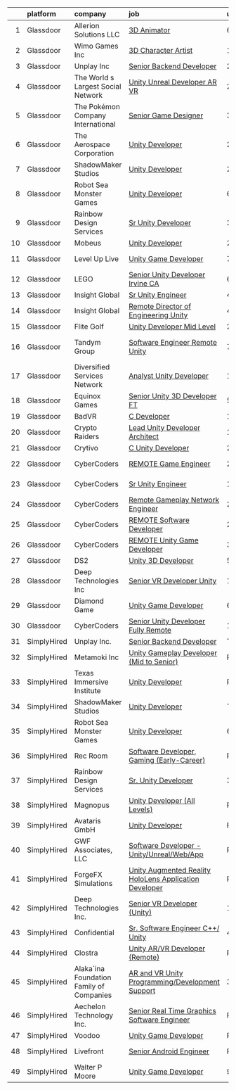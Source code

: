 

|    | platform    | company                                  | job                                                                                                                                                                                                                                                                                                                                                                                                                                                                                                                                                                                                                                                                                                                                                                                                                                                                                                                                                                                                                                                                                                                                                                                                                                                                                                                                                                                                              | update_time   | location            |
|---:|:------------|:-----------------------------------------|:-----------------------------------------------------------------------------------------------------------------------------------------------------------------------------------------------------------------------------------------------------------------------------------------------------------------------------------------------------------------------------------------------------------------------------------------------------------------------------------------------------------------------------------------------------------------------------------------------------------------------------------------------------------------------------------------------------------------------------------------------------------------------------------------------------------------------------------------------------------------------------------------------------------------------------------------------------------------------------------------------------------------------------------------------------------------------------------------------------------------------------------------------------------------------------------------------------------------------------------------------------------------------------------------------------------------------------------------------------------------------------------------------------------------|:--------------|:--------------------|
|  1 | Glassdoor   | Allerion Solutions LLC                   | [3D Animator](https://www.glassdoor.com/partner/jobListing.htm?pos=126&ao=1136043&s=58&guid=000001821538cf6da0b2e5c60463685e&src=GD_JOB_AD&t=SR&vt=w&ea=1&cs=1_6cb2b2fd&cb=1658213421357&jobListingId=1008001263673&jrtk=3-0-1g8ajhjtqkltj801-1g8ajhjuaghpq800-ed59265719d84302-)                                                                                                                                                                                                                                                                                                                                                                                                                                                                                                                                                                                                                                                                                                                                                                                                                                                                                                                                                                                                                                                                                                                                | 6d            | Remote              |
|  2 | Glassdoor   | Wimo Games  Inc                          | [3D Character Artist](https://www.glassdoor.com/partner/jobListing.htm?pos=124&ao=1136043&s=58&guid=000001821538cf6da0b2e5c60463685e&src=GD_JOB_AD&t=SR&vt=w&ea=1&cs=1_84530937&cb=1658213421357&jobListingId=1007987887510&jrtk=3-0-1g8ajhjtqkltj801-1g8ajhjuaghpq800-76100df68ae25227-)                                                                                                                                                                                                                                                                                                                                                                                                                                                                                                                                                                                                                                                                                                                                                                                                                                                                                                                                                                                                                                                                                                                        | 12d           | Austin, TX          |
|  3 | Glassdoor   | Unplay Inc                               | [Senior Backend Developer](https://www.glassdoor.com/partner/jobListing.htm?pos=102&ao=1110586&s=58&guid=000001821538cf6da0b2e5c60463685e&src=GD_JOB_AD&t=SR&vt=w&ea=1&cs=1_0d14fc38&cb=1658213421354&jobListingId=1008013418479&cpc=F929909D2225707A&jrtk=3-0-1g8ajhjtqkltj801-1g8ajhjuaghpq800-a6973abdc6c3c041--6NYlbfkN0DxJdYq7ifz-b2FNu9vi9s9oPlv_qBHOFYzKl8PwcwXZudeFQaxrpDACIp5mTd6hAzTkX3gk_RDTfd1LvE4TyL3kEN8dLUMQy-dX2Abfx1vM7mVWhai3GF3vIq7GQcdWb6ivjiJsOsx8-G5v4taBOpO4TfAqdn5FwTL_c2EwJ2rkaP9p3BqiWwo2YmS18vV2LDZ_XXKfpOXLfeSyPq9z3fY5hIq-q076AVRhpWqIgQPbuoo28qvZvyggReHPIgsXXzcjo_uPG_TFXXMM7vBTasKpqyK8qQ6N_grLuTX2m22ym-nZGz1PXbjkwmJ7FmhO4OUEsv4dcvOLMXWmwPMc-2ZHDw7pzDgrKEOzouehbLj-kaJafnY2d8oZsjxc7vNp40ay9RJNihurgqZZKhkqbmrGurTjqCq62Jlw5KjHYYEPMeLObvk3_jisBf5nnV1mH4gSZ_5ejWzd9RWiv_v0cEIUbuHZdpfqtycQnesyPSxja17Af8DM2xnwyIbWYeSelgXPDXk808tvQ%3D%3D)                                                                                                                                                                                                                                                                                                                                                                                                                                                                                                                                  | 24h           | Remote              |
|  4 | Glassdoor   | The World s Largest Social Network       | [Unity Unreal Developer  AR VR ](https://www.glassdoor.com/partner/jobListing.htm?pos=107&ao=1110586&s=58&guid=000001821538cf6da0b2e5c60463685e&src=GD_JOB_AD&t=SR&vt=w&ea=1&cs=1_d1ca19a2&cb=1658213421355&jobListingId=1008012651983&cpc=1D891ED3EFC3904E&jrtk=3-0-1g8ajhjtqkltj801-1g8ajhjuaghpq800-6a9687f16436b173--6NYlbfkN0DSgjPPcnEdvoK3uuxfISLALE6pB1FR7YSHOr_tSg5_QGIhoz_2VqUepdcKLBLI_zRvkDZhvtF_k8miCmwKmbQ_d86ghCkWK5Iyn9zY4XJYRa_cJlbg1rLK4zZUQXMOjDscXw6-RhjxJQyns7_2qNLXsUWksOCT123nD7wpF_Hivl8vz11EM2MFHD-zrPuqA8Dtscy-3T5-7l7bRjv87lW4QXRXgvQYYYL94kAonDGpbTAb_U8vRCZQpl0DOM5ICMQnNVc3hcNqqcbRKAQrv8APpsoM8HyeGTU7_wR9CKKNHKEbseh-ajTgoHytN11cenE5IVM6pFT5Ude51yZqaGX4LFRIRVDuj-cCOz2MMUHm1mcJ8xuuxr0DDTdbWdF4keT1pJ09TCtLROk5w00Otu1_MkPBsa1cuVrJP2B2I2T0nOGnvZuJlvCqpQnamFMofJRRUzNRYhqZ65ocqPCv68XHjFDF5fDRMt2dVpdCDb2MDXsS5FYM1NI8hfb4wGy2eguxLfxPo1neITJM5t5JeVn3uwMft6lYW4tNxohhuvMJtziuwmLYBi5jWPzkzdyh-MD-HVW_cbHuysWTc9aD7Oei)                                                                                                                                                                                                                                                                                                                                                                                                                                                        | 24h           | Sausalito, CA       |
|  5 | Glassdoor   | The Pokémon Company International        | [Senior Game Designer](https://www.glassdoor.com/partner/jobListing.htm?pos=110&ao=1110586&s=58&guid=000001821538cf6da0b2e5c60463685e&src=GD_JOB_AD&t=SR&vt=w&cs=1_636b97d7&cb=1658213421355&jobListingId=1008007703437&cpc=9C2286EA3771AAF6&jrtk=3-0-1g8ajhjtqkltj801-1g8ajhjuaghpq800-950a0f354431b699--6NYlbfkN0CsgUO0V2fSZxJANSxJiftVXeq1wpG4BxYFHzXoW0hPJoGCSwY55pO8f2Q6LE6ghw91nyBquBERBnb6rHfSAy4f7GJ39hgUP_vwdulFx3yR8g7GjHFMYgd_xwjU4cD0erDzZBBiPb999DsXEZ9Yo16YXFuYwzEogDvNY-zNrw5iWqQXli77XDC009WD0dffpVVa2bm_xmFUIjd196rXXNJoaG2m4hqIgf_KdWi5dnzKC64s8h0S53vcfs5_WUosjNahwUhRfkr7LquiyJKK8nr6RA1ythriOaHpYB5bS_ncWexj5STS66O1ScHBsJGixIBl8epJz5Fml1RIJKp8Bt2EqyO17nSTSJ2u7iG4RS7T9ayTMVReeKFZnbGtuPyCr17yR4nv82GlMhnDCD5pVbz5Z8YMj1PURxnY3dYnZ2vjbcqrQV4uYMbafm-VQDFsC4O7rvc2u7nLHP0D71J3DBgH9OyXjCDrV5AFtFkB1IWDZsjs4XNb4aS9810zL4bu0H2Zq9RVGTQxNHUN2JtF78MlBybKVXTrRZIBj75dCApJKc9ihoVTJvcyNoI3VmSXw1wlWVL7B9ENstXXZU9B1GvJoSMNFg9ZKHUYFTGiRCpY1rdFReWtPJHK9ePP6ok_B0LLs_0XRdOIAHT9dYPK5u1aKJe0AvxinAmCi3rs-jU8xsel0IyMZBIcnnMHimrV_owukKxhEZmyP3On6kXnXEDxaca3fr4P2Px8J3F0IS_QdwbgVGx4KgDKdOyLXGJihGRy6IP6HrGpSuXdwqKTf4jAtNZW22CY0rl0fl4ca9HvIPtNs5UcYPrxEayVK146uO4l2_FQnC5hE1iyEK_RZQirt4M6lMYCgyQ94HeMYghhD3sFNLzUUdHjcffBef-qgWN7_Dvy06MP1G8TGvwsUca_)                                                                                                                                       | 3d            | Bellevue, WA        |
|  6 | Glassdoor   | The Aerospace Corporation                | [Unity Developer](https://www.glassdoor.com/partner/jobListing.htm?pos=121&ao=1136043&s=58&guid=000001821538cf6da0b2e5c60463685e&src=GD_JOB_AD&t=SR&vt=w&cs=1_bc40f866&cb=1658213421357&jobListingId=1008012132764&jrtk=3-0-1g8ajhjtqkltj801-1g8ajhjuaghpq800-fef2804917813571-)                                                                                                                                                                                                                                                                                                                                                                                                                                                                                                                                                                                                                                                                                                                                                                                                                                                                                                                                                                                                                                                                                                                                 | 24h           | El Segundo, CA      |
|  7 | Glassdoor   | ShadowMaker Studios                      | [Unity Developer](https://www.glassdoor.com/partner/jobListing.htm?pos=118&ao=1136043&s=58&guid=000001821538cf6da0b2e5c60463685e&src=GD_JOB_AD&t=SR&vt=w&ea=1&cs=1_aaf07352&cb=1658213421356&jobListingId=1008012133994&jrtk=3-0-1g8ajhjtqkltj801-1g8ajhjuaghpq800-47599d259b71b965-)                                                                                                                                                                                                                                                                                                                                                                                                                                                                                                                                                                                                                                                                                                                                                                                                                                                                                                                                                                                                                                                                                                                            | 24h           | Remote              |
|  8 | Glassdoor   | Robot Sea Monster Games                  | [Unity Developer](https://www.glassdoor.com/partner/jobListing.htm?pos=119&ao=1136043&s=58&guid=000001821538cf6da0b2e5c60463685e&src=GD_JOB_AD&t=SR&vt=w&ea=1&cs=1_dac99eef&cb=1658213421356&jobListingId=1008001069165&jrtk=3-0-1g8ajhjtqkltj801-1g8ajhjuaghpq800-bda0a343296c4b50-)                                                                                                                                                                                                                                                                                                                                                                                                                                                                                                                                                                                                                                                                                                                                                                                                                                                                                                                                                                                                                                                                                                                            | 6d            | Remote              |
|  9 | Glassdoor   | Rainbow Design Services                  | [Sr  Unity Developer](https://www.glassdoor.com/partner/jobListing.htm?pos=122&ao=1136043&s=58&guid=000001821538cf6da0b2e5c60463685e&src=GD_JOB_AD&t=SR&vt=w&ea=1&cs=1_fc102d8c&cb=1658213421357&jobListingId=1008007915028&jrtk=3-0-1g8ajhjtqkltj801-1g8ajhjuaghpq800-bd6aaf863d3efcb2-)                                                                                                                                                                                                                                                                                                                                                                                                                                                                                                                                                                                                                                                                                                                                                                                                                                                                                                                                                                                                                                                                                                                        | 3d            | Remote              |
| 10 | Glassdoor   | Mobeus                                   | [Unity Developer](https://www.glassdoor.com/partner/jobListing.htm?pos=120&ao=1136043&s=58&guid=000001821538cf6da0b2e5c60463685e&src=GD_JOB_AD&t=SR&vt=w&ea=1&cs=1_62aef3c3&cb=1658213421356&jobListingId=1008012455848&jrtk=3-0-1g8ajhjtqkltj801-1g8ajhjuaghpq800-8725804754ef9c43-)                                                                                                                                                                                                                                                                                                                                                                                                                                                                                                                                                                                                                                                                                                                                                                                                                                                                                                                                                                                                                                                                                                                            | 24h           | United, WV          |
| 11 | Glassdoor   | Level Up Live                            | [Unity Game Developer](https://www.glassdoor.com/partner/jobListing.htm?pos=104&ao=1110586&s=58&guid=000001821538cf6da0b2e5c60463685e&src=GD_JOB_AD&t=SR&vt=w&ea=1&cs=1_785366ee&cb=1658213421355&jobListingId=1007998297243&cpc=65CC663E25211861&jrtk=3-0-1g8ajhjtqkltj801-1g8ajhjuaghpq800-25709eaea19f08b4--6NYlbfkN0CvahHJL5dpwIe5nlYo2UZJB8CTXAEl9vJAxrd3EfdRQTsMSQezOrtTMBqU6ULetrn0kWKrj3WMZ_Zw7M8i1tIU5GOLAEookl2DAeI1XSX4CuoccEQp393OXUCbGbTct8FADhPwjvcMG2ENXgxGXjYu53qekhMum-_e2gNGa1zEKheMz6EIdBpvkc-RQwDEgUTrHmKHa2oAMhik9E7HU2cgkn1MzYFxcpcnqq2aTjhoywk8vhu1BrMJmK8FBdnAi1Q4Gsbn2l-9Lp5nEc3nPCxlkHuBHscnUnnRdKGFnwG8pBLAW9Gmzq1TKatZTMtBwkhNm2GEUEkiv_WYX6rOeeMZhH2B2vNzXzH5fsLFzbww3VeFRhTSi5hj7QmQy4zmR7qq4SVmG_JZxr00vPYABttSO9lGNK8_eaczb39itWp_5AHR5aSvRzWtQVNVS9-GKl2jw_8Fme6GIoR2hV40HPX0yktHTORBOptNnNJrdh9OgNrgPBQmUNZfsjCCKqIGIfg%3D)                                                                                                                                                                                                                                                                                                                                                                                                                                                                                                                                                    | 7d            | Issaquah, WA        |
| 12 | Glassdoor   | LEGO                                     | [Senior Unity Developer  Irvine  CA ](https://www.glassdoor.com/partner/jobListing.htm?pos=129&ao=1136043&s=58&guid=000001821538cf6da0b2e5c60463685e&src=GD_JOB_AD&t=SR&vt=w&cs=1_620eb8ac&cb=1658213421357&jobListingId=1007999225634&jrtk=3-0-1g8ajhjtqkltj801-1g8ajhjuaghpq800-c00448744aef7b79-)                                                                                                                                                                                                                                                                                                                                                                                                                                                                                                                                                                                                                                                                                                                                                                                                                                                                                                                                                                                                                                                                                                             | 6d            | Irvine, CA          |
| 13 | Glassdoor   | Insight Global                           | [Sr  Unity Engineer](https://www.glassdoor.com/partner/jobListing.htm?pos=106&ao=1110586&s=58&guid=000001821538cf6da0b2e5c60463685e&src=GD_JOB_AD&t=SR&vt=w&ea=1&cs=1_ee67fcf4&cb=1658213421355&jobListingId=1008006008863&cpc=61E17551093C17CB&jrtk=3-0-1g8ajhjtqkltj801-1g8ajhjuaghpq800-90496938cd1a08c9--6NYlbfkN0BKkHZu3wF05EeDimN_p6sYpKCMArvwa95YdH7UpkaBCgHzxp9Is74qxSOFHe9rjiESEHFG7uHJFBRdHn15XhRg5kVF65MFIbQYQDIM__9-kIGC204QAPDKP7mfL4-pO1NFvpQgZa0IN1pmRfUl2Hg41IEJeJASAqpgnyak1_oHxTgcsSFmlXkO0a-hW9AMRey1_dtOxqJmagNhdIw8qhF7o30-27M8YUNTUcRClw4T1_ZbA3IvU3gCJdsalKkpwkdSPf45QJ1RMk9ZpkWIzRBjXj1_bXCLDyy6z3VfiL__RLR5o88_eU0z-hLwNN1zBw9_jUE820itvlTwB98Qf4K_CCUzeZcyKTjHaKEHtPN4pkK7NAHgkT5wiyNbgsbqB2fpjYS69WfnevLJ1CBRJqtzxMEh3DC3bavIetre_2fRx1-ujH6O5wIPuVaeAOfYdyTFxfT-ikR2IJ7cxUrCjBm2zoygwMKThSKTRnJR0eUNWkGShSEu8Yl2_DPDHrihqOzZy9NNd6rSskAtvp4f4NJx)                                                                                                                                                                                                                                                                                                                                                                                                                                                                                                                                    | 4d            | Remote              |
| 14 | Glassdoor   | Insight Global                           | [Remote Director of Engineering  Unity ](https://www.glassdoor.com/partner/jobListing.htm?pos=112&ao=1110586&s=58&guid=000001821538cf6da0b2e5c60463685e&src=GD_JOB_AD&t=SR&vt=w&cs=1_e5a7cb2e&cb=1658213421356&jobListingId=1008005763098&cpc=654405A9B1E0A9F5&jrtk=3-0-1g8ajhjtqkltj801-1g8ajhjuaghpq800-a4532da0d4f64da6--6NYlbfkN0BKkHZu3wF05EeDimN_p6sYpKCMArvwa95YdH7UpkaBCqc7l59Erwqcl6jKZ7tqOryX-JP2TgSKNiNDyGFl1wEoOFj1GEPLc3pbttkrTy9NNy2_4sGK_zQoSaA4wBw-7ZLrSldBUJxd0hT1aq812k5cA026H-45AxJa1hY-Qx7iOolbdQC2P4EQEwdvL6WlKYVnVpAiXHMOIqZ0n2ejjhogUxsbnTBZUnShz4wDrsJR2Wvqtfy4XWegcPbuJGDGA35mKCrH3nSrsYH6F6SJwZzTbOUhiD9DcILZ31rFG5Pe9BAPcPbmOwmb5wzjLUDpaUADrTu1n8p_FQBq8I4A3HghEE3kZ2JOmQ1lgMqIIfVzPj2LxjD3AadPswQ0Crp7ilpMHAOied_iCA-tvCiFRoRhpGgP2ehvdCaW-sAuEVqsKxUuAsTF-lMhpHdWaWCCqE-FLgZmhJVOUI7slQJG6vHumPH1d4jWPxGqBSr4I8GzKw%3D%3D)                                                                                                                                                                                                                                                                                                                                                                                                                                                                                                                                                         | 4d            | Las Vegas, NV       |
| 15 | Glassdoor   | Flite Golf                               | [Unity Developer   Mid Level](https://www.glassdoor.com/partner/jobListing.htm?pos=103&ao=1110586&s=58&guid=000001821538cf6da0b2e5c60463685e&src=GD_JOB_AD&t=SR&vt=w&ea=1&cs=1_f3c39db7&cb=1658213421354&jobListingId=1008012200941&cpc=2187E14FC6F1B769&jrtk=3-0-1g8ajhjtqkltj801-1g8ajhjuaghpq800-2ed91eb2bff1af8a--6NYlbfkN0D_KRozbKJx95I3LRYgbj09bqBDFeyQG4s8tCOB31p2DFF3XWjUbq1KyFIz2p5qTCcJE-tfDGeItgF3YqsHxqmWmv_fe83BmlIU0WgDu5uJxBbYiuDddGZhBDpUzgYV_vmtzXvB08EMIDWI2OXG29cWyCnCkApuGpnUrcgpkVhp-EePomp4q814zikpbXCgdd3ighERwDQb5lG9BLZNXfNudZcefe60H7raLGwhRqAk0MqXbEKv6PvUNRXcRs8d0PWIFdRE3yDM3SJme-CUd9X5W2P79WgcPDLRA-y2kMq-eQorQC1DHQSAXD9rEay4gSvTDJiFlSc4uvJBAxsuen-nU22NetiDKZujwVao-QerX5Fs7S2JJYXctyfbPsrqmqkybwivSiDN8RfHGItFNf9QT1KlHAgro-HRCLd3EP4bY-oC-ymH-jUh4SoCcxmhm-C3kVKmj24ae32_ssRQyT1V4lAoD3mR2CFeTmeTbrIzHvS09u2fpnZWnSf5wN0eujqLKpXSqMYmJA%3D%3D)                                                                                                                                                                                                                                                                                                                                                                                                                                                                                                                               | 24h           | Dallas, TX          |
| 16 | Glassdoor   | Tandym Group                             | [Software Engineer  Remote    Unity](https://www.glassdoor.com/partner/jobListing.htm?pos=116&ao=1110586&s=58&guid=000001821538cf6da0b2e5c60463685e&src=GD_JOB_AD&t=SR&vt=w&cs=1_256e85f3&cb=1658213421356&jobListingId=1007998519856&cpc=FB7E4A1762AE5BEC&jrtk=3-0-1g8ajhjtqkltj801-1g8ajhjuaghpq800-45394c83b7722355--6NYlbfkN0B-PqtJkJBxcFK4No1YgA2WlSENonneqf7HjiGu_Q0_hA_d_ikP49o-WjSbTqgOUaoTKduyFUShV3-_HQwchM1EEY8QllZFZFuXaHabx2upgZi7WFKwBGLvC9BAZPuY-AJd1pFn_N5cw2qFL1ysRP6hOC7X8vUb8aPJ_1msVF-B2iTjgWZNTx3Z33M89FYRHuN1bhjgQCQ0a4bhivNgKHLOgMkoCPShSpvS8Aiu04g1dV3AS5zkJRJBSuij7dQHGZRMpL7qJIn22GZAD0W3NTQuftaoWpRGD_X14dCKx-Z2Dw4E5Arrm2OFz-DWAmLU0oInZS69J22-51EshEE2umGtaE94et_S4FEIipf_O-0XHNOduKL7ZV5BZdaNEmy5Zx_KLc85BGtzmgFgINII0L4nNVKRkSGNT1ReJjLtyhGKT-uPDRoPX3u1WUF6a-T9Niaw_KfxdyuODT2usn191lNDEZsMSRKTwInxgb1LzvJL0A%3D%3D)                                                                                                                                                                                                                                                                                                                                                                                                                                                                                                                                                             | 7d            | West Hollywood, CA  |
| 17 | Glassdoor   | Diversified Services Network             | [Analyst Unity Developer](https://www.glassdoor.com/partner/jobListing.htm?pos=123&ao=1136043&s=58&guid=000001821538cf6da0b2e5c60463685e&src=GD_JOB_AD&t=SR&vt=w&ea=1&cs=1_d5c595ce&cb=1658213421357&jobListingId=1007990213546&jrtk=3-0-1g8ajhjtqkltj801-1g8ajhjuaghpq800-e47af8b5650f7c77-)                                                                                                                                                                                                                                                                                                                                                                                                                                                                                                                                                                                                                                                                                                                                                                                                                                                                                                                                                                                                                                                                                                                    | 11d           | Remote              |
| 18 | Glassdoor   | Equinox Games                            | [Senior Unity 3D Developer  FT ](https://www.glassdoor.com/partner/jobListing.htm?pos=127&ao=1136043&s=58&guid=000001821538cf6da0b2e5c60463685e&src=GD_JOB_AD&t=SR&vt=w&ea=1&cs=1_8700aee5&cb=1658213421357&jobListingId=1008003082129&jrtk=3-0-1g8ajhjtqkltj801-1g8ajhjuaghpq800-998934cf1a1a27dd-)                                                                                                                                                                                                                                                                                                                                                                                                                                                                                                                                                                                                                                                                                                                                                                                                                                                                                                                                                                                                                                                                                                             | 5d            | Remote              |
| 19 | Glassdoor   | BadVR                                    | [C  Developer](https://www.glassdoor.com/partner/jobListing.htm?pos=125&ao=1136043&s=58&guid=000001821538cf6da0b2e5c60463685e&src=GD_JOB_AD&t=SR&vt=w&ea=1&cs=1_350fc11e&cb=1658213421357&jobListingId=1007993870109&jrtk=3-0-1g8ajhjtqkltj801-1g8ajhjuaghpq800-32f6b856d5d3b74e-)                                                                                                                                                                                                                                                                                                                                                                                                                                                                                                                                                                                                                                                                                                                                                                                                                                                                                                                                                                                                                                                                                                                               | 10d           | Remote              |
| 20 | Glassdoor   | Crypto Raiders                           | [Lead Unity Developer Architect](https://www.glassdoor.com/partner/jobListing.htm?pos=101&ao=1110586&s=58&guid=000001821538cf6da0b2e5c60463685e&src=GD_JOB_AD&t=SR&vt=w&ea=1&cs=1_71890ee1&cb=1658213421354&jobListingId=1007993173964&cpc=5F655C736EBE388B&jrtk=3-0-1g8ajhjtqkltj801-1g8ajhjuaghpq800-52e55413f560bb2e--6NYlbfkN0BBGG9LMNqL16EzDx9S3nKk4b6IwprgSJginr0DZD_oWwIUlrrUOnxWJL8OBr8HYrsBBOsOpSZ9IFeqGV_R7m9uODMUxBbvUYnJRkzdH2yKblnp7tH1hn5kvBUJJbSc22nXvS8yGU3gtYFmDeNPNh1WdFyA4EcVE1CNFZGjVD_SHpUXZqbZZVQd-WCyaSCUsAccqLJpOXlabGAAk4AXX8abWgaQpDBMVxdFaYOzI8jJ5pvcrXo_wHaqVoTE3ai8jUo27T7wmy5fjqGXcfz6D0HSot3ZM6XUMtOs88M1LcowFBY2mitZ9tjzG8Us8FcmTCgIUdB2UIoAOkO-9w6znEDNG3LzhrPMInF5U-iYq43AkhpQ34OlqvK24-oEhI761l9xEbqv7bomHbfpMXTKBQxjL6ZxaViiwmGJKPPdCR4-tvZiVoRek_kXtmdzO8gVnKyzaKca2SR9vHN5LUPSq0pkJiREZHymytb3cFVtaXBgk8h6kP0JV95Q4maM-etZ897fhAjlnOLZcA%3D%3D)                                                                                                                                                                                                                                                                                                                                                                                                                                                                                                                            | 10d           | Remote              |
| 21 | Glassdoor   | Crytivo                                  | [C  Unity Developer](https://www.glassdoor.com/partner/jobListing.htm?pos=130&ao=1136043&s=58&guid=000001821538cf6da0b2e5c60463685e&src=GD_JOB_AD&t=SR&vt=w&ea=1&cs=1_0f08b9a5&cb=1658213421357&jobListingId=1008012537164&jrtk=3-0-1g8ajhjtqkltj801-1g8ajhjuaghpq800-65537319ab90b10e-)                                                                                                                                                                                                                                                                                                                                                                                                                                                                                                                                                                                                                                                                                                                                                                                                                                                                                                                                                                                                                                                                                                                         | 24h           | Dallas, TX          |
| 22 | Glassdoor   | CyberCoders                              | [REMOTE Game Engineer](https://www.glassdoor.com/partner/jobListing.htm?pos=114&ao=1110586&s=58&guid=000001821538cf6da0b2e5c60463685e&src=GD_JOB_AD&t=SR&vt=w&ea=1&cs=1_1e71ebf6&cb=1658213421356&jobListingId=1008012922095&cpc=6FC5BA77C9A4CD78&jrtk=3-0-1g8ajhjtqkltj801-1g8ajhjuaghpq800-4c977c0e2158d7eb--6NYlbfkN0CpFJQzrgRR8WqXWK1qKKEqALWJw739KlKqr2H-MSI4eoBlI4EFrmor2FYZMP3muM0VPgwL63opASErdyVLmT2PHugsvU26o26efu-4tLa-d-C31TKeRmvUFHzTfgxmYY_88f6b2tpIPYRcxA8ccc2Yg_Sfs7rE6NwCD5a3rauDBHBbT73mmk8vnj3LGIs9R7QjHj87pAVwgrt5cO9LB_y1LL_-VR23I2Swaq-XV9Tvv2LP0Jh3i8p7nBcJDZbNiEmksgyrDQIB0VRYLCFjHJ4qgBiGtm9-0MK4DelmwnIRtkhJq6pxs-NYJb0Cmtb_e0Nrct3mt4Pd20QFf4Xs7tKdbc3hc_nHtyAUyZEm3VTPZy1d9mAeXtkYV5fhhjhFKvsohiqPCWG5Fqy4IZzpxF7kRUMuc1oe724ptu0lrHgSHWoHJgGryMGQ5RM9z82R4eGOkhwHDAr9t9bd16DK3ddrnmlyYtvnFkTSG0eAeGMKcih_O9AKH2aA4jirhuYwIqglI1kCUygnJDGdRDj70To5Ax-rLqGu8EYCtC8uZbmk57hCqFoIjX2G_OyefYUFsFc0KpTkzlVYt15rycPqrBMQ1i9ZoF5RRq4HvX4wXjqUJr9SIeY9Zri6dB-1k4Sevx3UWUh05D05PP4nNpEuTriUF9CZhGUvsRsIYL-9PHrknBwFNZxumuxCIo2V0dgEHd-vOcS9sIAi4WAwSIMTQfZRt6sp6ZzCwCFeYDY6g92gT4HHo5lncOD_dQ6b5HBSIK9DKFyRal5mF6j7m536OB3j54ZmQvoVNktjdvMQY9IEkA4jsC029VGX43HHlCCYaSkamyhog06aamDqLdDYHGVHLhkBErE4jzmfz4JIKfha8fWyuqOT_stO2Xn5YCth4h-lwo7f28MvTus0aSbv18m71llXj27jPQbJiEBSkSq8MOPdlUcJFwqX--Nmc5cjqTuBFUuxt4b3OU5AEqrzTEEf2P8vX4BKvv79QRBubniH5w%3D%3D)                                      | 24h           | San Mateo, CA       |
| 23 | Glassdoor   | CyberCoders                              | [Sr  Unity Engineer](https://www.glassdoor.com/partner/jobListing.htm?pos=113&ao=1110586&s=58&guid=000001821538cf6da0b2e5c60463685e&src=GD_JOB_AD&t=SR&vt=w&ea=1&cs=1_61f81513&cb=1658213421356&jobListingId=1008010210920&cpc=6FC5BA77C9A4CD78&jrtk=3-0-1g8ajhjtqkltj801-1g8ajhjuaghpq800-47bc44cd4a1bee70--6NYlbfkN0CpFJQzrgRR8WqXWK1qKKEqALWJw739KlKqr2H-MSI4eoBlI4EFrmor2FYZMP3muM0MAK12PrKEhaOArQDTAYLEFt5QGXmRBbzCCJ8NqlgQjFy9r33iW1G6Tx1MPQyzA_QUBfS75sl9aUqERwr2BOzZu0BrMVSBamIbp6_qzqYPHcD1NOAI-zmRNM5vu1enkTwr-LNcDgI3bp_Fd1Mw-55gRmZDp5dLmd4f-1pBcfanZ7n4Kt0w3pT1C7bJZPg1keBSZNoeEabdCbH-0bLIPO6cnjkS2iAMbV6NSZScJmv25STSp_eoQUXcB71JpP7CDkbK8Q6C-VupFTCzR2GVjdyii91Dcec5qhNXO-OPCC02ilq9Yn2Pim95z8w3rNzMkelKIgX2oH9UDrbo1Zos8saBSasPdJotBxA3FO40xq0RkMejzdM6KiMR_MCJLZtI1RFowBfiuTOjYv3l5vbrPWMVf72wULaTxGheylMwPQh-EohVS2PoszW8ortSVk71rGwydB2ZGfMS5RbNmhVE22PCrBDn47saKIHFjkpLr1N4UiZ9vrRXA9XwYQ5_uyDk_ONDrsQ7P7zOEXO0WODCyZep_CkV0_5JxXfLeQ314G43k3eSLu1jA7tnlxpnPJ6ikKQlDIvxV79-bfcfwQSpMVkFZBuQA29p79rIXApMEh7EC7TGPuHsl9j8YdB2k_D-lTElYfdFT07PCfeJ7jQKvBPh_QBAGDYAz39Al_raxbEEapmWrLTtjr3wd1Jm5QSPdRzxoShZZUnAcS6I2w3VZaUSrFXs1YTFhEcyPhfP79d_dBV1EoBlrCfGxKkNIw6i_ILWxwpw0njqgWbyaqACq2_nrEghEWtolTLmh_ZYSMcODX-MZO_oOKZKC129gXZHei4hbY8XIhURjJNmV2trouVApFn0dd7m7QnxZJhdIZLgh4gHtkxNv2ZPhJP9dzffnPofDp9RyZeNEV_v12CfU2XUJLaF4cti2cY%3D)                                                      | 1d            | Los Angeles, CA     |
| 24 | Glassdoor   | CyberCoders                              | [Remote Gameplay Network Engineer](https://www.glassdoor.com/partner/jobListing.htm?pos=117&ao=1110586&s=58&guid=000001821538cf6da0b2e5c60463685e&src=GD_JOB_AD&t=SR&vt=w&ea=1&cs=1_98cb45d6&cb=1658213421357&jobListingId=1008012922923&cpc=334ABAF5D42DC775&jrtk=3-0-1g8ajhjtqkltj801-1g8ajhjuaghpq800-aeb9a01408914549--6NYlbfkN0CpFJQzrgRR8WqXWK1qKKEqALWJw739KlKqr2H-MSI4eoBlI4EFrmor2FYZMP3muM0VPgwL63opAT2vAzzptPx0HbnQyCk91mnTSwqTvAG7sk0B-A7vaVhxxBGWJROCCCV7IhQ3tW1ArFTJpK73Th5Rxu3MDb6qUueuuuHLm53yAylTgqS91PgEMcrzbD8NiGJR4bJPJvGrPz92YNNPPJZo-9HAn_6uwQxVBnLcnm5wKLt0-8oqaH9q0yu6yGT_panpKuNgllATxjSsyefyDqvfbxqTtwuoJRV8ZYyiCkGZejgThVhae8sdq-PIELCf7ALyEwEJD3YnKgi0YaUdLkfH4oFJOe_pbpy3E4aeJUr4U7uodVHjURABeQzrTMAQ524Nn-oQJSSQdFw3XQWRoSg2lXEUuGXExXQMDi6y0SlWCwRQZMECLKp3pJMwPGwxASz4WhW6vJWasvUeUNboZtdz4kIi1PS0jtD5u_LH0W-q0EPmf_1jnEVHvR2iI2oQpeGvLwnvax2tRfzFDCQ36gaRQeojTgAl8M8VXDkpVU6EkNHfq9K8-aDuwEV2ewSSmxcASmaxEuEJNC46YxRaer9k-GQCd6kn4MW5oIg4CI_Int-VJ1KmMJWP4BQ6LQ0kOD2mDfxnVHepmANpphXByGx2ej0dwBML-jIj7JUnA4o6bdGIDCiKVFI_yt5_swDEdkBz9KFLu2dODdRxCzzSSyvlMfALMCuyo_0FE5gUO-T2yDucSluNZf_PDtn6g0gQkm_9JVspZYJJRK0b4RXbGlYKhKSF6leV9uxMkDgIOalXpIQ2O80xhbtIUI3CUVXXt7LDW8S9WnVJT6zPORem_Qiar6YXI0Y5n11FkGQHSJ_hLpmjF2RUkrbAUrnAUia6W-zbP6ma0H44Q0mIvsks5XIfPXV8koETChowuOuQeEL233jacWfc824opOUdyv37pIUgWHY7yiLDWQEPVSf9iPuedxWNSvB7659AwzL1dPzkl1GdKsjkOrw7)                      | 24h           | Los Angeles, CA     |
| 25 | Glassdoor   | CyberCoders                              | [REMOTE Software Developer](https://www.glassdoor.com/partner/jobListing.htm?pos=115&ao=1110586&s=58&guid=000001821538cf6da0b2e5c60463685e&src=GD_JOB_AD&t=SR&vt=w&ea=1&cs=1_cad8dec6&cb=1658213421356&jobListingId=1008012922697&cpc=FB7E4A1762AE5BEC&jrtk=3-0-1g8ajhjtqkltj801-1g8ajhjuaghpq800-ca5f85c3811eae56--6NYlbfkN0CpFJQzrgRR8WqXWK1qKKEqALWJw739KlKqr2H-MSI4eoBlI4EFrmor2FYZMP3muM0VPgwL63opAbpuUJ_Sg08jANLbbdmWGdDB7HpA2RbnpdbO-_8iY54Zebh4A3906Nkbx72XPOuv-GLKiub4xEXz6MUhgPJjigk6dSpkjR-daqPRDb-P57-8YRnIxs85WLFKRLdlqT_UmANdFDG-Y3NTkUkmUvjiapXcqiAhINy57Vi6-vse6HCsPndyr70lGhxZMtKWPijLe_0iZrPv2m3sVwAu7qmLq6OpaMhZr3bfUnrNrNZOYOQFMhOT86yfnT33D5KMcfHLla_j4NyqmouBnJED2VRTIuCtVjqmv9giBKQv03C_Vtnq3nLf74qqZLHR-XdfCTNHRsvDBLtw7aVDU1n3aj8BUHmuOU49JDca29w1pcLEBj1J0GAbgK6UQZjQ2b5JWK3_VVRwM0SRKfne1hV6sgkbg-IPab96fNfHR-5i__hD0TWJMKJ7BEHJ2JuR7B57aejD9RC17bkhuCYjHgjSmq4J4liYGcuvbuVdjD8JWEbd4F3pp501HlsSbgSQrSKWRti4d828Yer_5I2_JGolHAhOVLD2HLicryQF79r6-j3RyZSD5gtAvZrh_XzzXMAjEzIjBWVKWcLN2gauidVH8zRSy2fV7VT03mRVC4HCfWGnyF4Sj-cxWgG34hGnTK_vZ1HhqRQRMO0Qgg5fInyj4FIDFroarTwM3JXGySarwLYvnCVrD3wnBZTaWCFmktRUPn3VvdETF2ak2clneTSlJdKikJkbytYhv3_uiI_vhmta2ig8lk-RxlNSLP2_OCKPEH21IYvxIStKdIIUVDaXQZbIW7OEMeOBSGJ9uy8sSwYXUkLwWk_aa5UFsCoV7uLyf-m7mCZ-aJiydW5I-jyQuBaUgqyGHm9Q7qSjFS-y6fDiB94BpHwJMBmJr7KpAxMZ3dJACP7TnY7qkzI3uvRfRXeKfLmiKpzWF1ROUNUIx_B7_MpoCAcbAO4edRT-hq6857jnow%3D%3D) | 24h           | Tampa, FL           |
| 26 | Glassdoor   | CyberCoders                              | [REMOTE Unity Game Developer](https://www.glassdoor.com/partner/jobListing.htm?pos=109&ao=1110586&s=58&guid=000001821538cf6da0b2e5c60463685e&src=GD_JOB_AD&t=SR&vt=w&ea=1&cs=1_234a91ed&cb=1658213421356&jobListingId=1008008701602&cpc=FB7E4A1762AE5BEC&jrtk=3-0-1g8ajhjtqkltj801-1g8ajhjuaghpq800-30a6593196c9564e--6NYlbfkN0CpFJQzrgRR8WqXWK1qKKEqALWJw739KlKqr2H-MSI4eoBlI4EFrmor2FYZMP3muM1oRu76nIrQEVPNbro6K567Gegj04H7ARvbtTljMFCC0efy2rK3h40EIEzMqKrsnFo90YUnhtQKjaWnESOonYMF9AmAT3yPdFAm7k4Njpv7XNpXchHvu2dQ5podIMjSGr2gPjbfyPhpbRlcz3Db5OH3V6WmOURvIQf0a3QnlK2YQzj124En3JxLDSGTnATGMn6y2Oz5r01S3GRqSzfHat6rM2r2GYSk4Yw2S5bHOrI12dgpfmAlc23oDyXTWgpPs_mkJ1uCnnUGuTFs24-KhPsGoxgqRO_JZg1CDyz7FgadCxy-JL6D-j5yVzgfZNAbQU7yc0sSQvJsmpr9HXW-_5DUjmbowZlu7EQAWirLNyIJ19zyb-J8STD1evoTETpY01mfqdDn8pTVJCRzWXVDFWp-mGEVk5wUJ4cbxK4xNkCA5beI3HYNsPjaq5TuUnlGPPbY9vKN17yl-hN2Kt28QLPTBDTrv2BKnLEoizZZOLTdm2IAF9weTyBIWhHk35RNXQbVLg474W8gDSVufUtgneilid1zhm5njsLG8QnSAW8pVTcdx5xMobgmbt-bmb7VrLfT0ih2bvb7PJZEhh4UK29gmchii8sv_L5YAqjp9qARsTaqfUs2R09iQjVyz3Rc1lVvo2nBcNulTh8RMPZeMj--NIVRyvurKLkoyRWGMLoK_dGglv9JXQzWY_sOdoU7zhOUO6bHfh0VcwxItj_ndekXn8rESzENCFHy-bBPV64kHlpIePtTo2omHVP-X52WiUd-3ZE8R4gIFmfkC630vp8ke7n62Kz1C26xnoIa885nd22ZoiRg2kiTGiPFSEMnfJbXSXHLY_Knxf-cZztIldy2Udy5HW6LEwj4hgkhZFDXTZhuKUm0xVKPg45YhvaIJrdD5Q4v3QVHLGfooX6potvPdo_yRnkqbrmvKs7J7OG95qCawLdfrKkdX3kPuKgvedQ%3D)             | 3d            | Los Angeles, CA     |
| 27 | Glassdoor   | DS2                                      | [Unity 3D Developer](https://www.glassdoor.com/partner/jobListing.htm?pos=105&ao=1110586&s=58&guid=000001821538cf6da0b2e5c60463685e&src=GD_JOB_AD&t=SR&vt=w&ea=1&cs=1_ad37191c&cb=1658213421355&jobListingId=1008003789277&cpc=F5E96E35A1725171&jrtk=3-0-1g8ajhjtqkltj801-1g8ajhjuaghpq800-3dc75a4ae4966aae--6NYlbfkN0BKZiTU3MWSf2834NP8-BeeJRmueELpPi8r1E1YtrvsfHIZFXDrlmQ558dKnDmfieoIbn97QAPoRW-TZ4mkqvqP2tqzRnsaUdrNmaIPkW_IKr_b80_HPUsdUYmP5ZWsVs3gTiWr6j4NWSiCx2g7a77tRh7VYoXUMP1SO6_vUSlwwpxN9kSPQ8zkOUvjLEvmMQ95jzGtyk9vHSW6Ei8Qzd3Dmk9Cqf3ATpMey4l_Wg3OunSLPG7HlZ_6d4inVtZOLjjW0Ye-VYa9KI8U_prnq10uL0gNUtRD3xGQCgN-ke4MXqEwZ4IAb4J8gajAtZrdUYZOw892v6Gih7G3I8qCpysuhJxLuyFHqk_UZR5soo3_kbpqVweoC2S5Y3tssz_Q_A2JefuEEOVnRIz8ipmVJ76VMH5VZvpfJNuofW8K4-XGwJPerHg4UZxGX86H_CfM7vOMAAK3f65MCoUpItYzFaAwdgdwqul06fPIN-5k7paTgCL5p4PzjqmJs_wCCnWUxl0KvrQQQrmQ8A%3D%3D)                                                                                                                                                                                                                                                                                                                                                                                                                                                                                                                                        | 5d            | Niceville, FL       |
| 28 | Glassdoor   | Deep Technologies Inc                    | [Senior VR Developer  Unity ](https://www.glassdoor.com/partner/jobListing.htm?pos=108&ao=1110586&s=58&guid=000001821538cf6da0b2e5c60463685e&src=GD_JOB_AD&t=SR&vt=w&ea=1&cs=1_d6d08c7c&cb=1658213421355&jobListingId=1007984915587&cpc=D2F1DE17EE1F43B9&jrtk=3-0-1g8ajhjtqkltj801-1g8ajhjuaghpq800-53d2659523d2c6c4--6NYlbfkN0DfhRLDY5E7BVY3xhBTAobuSaZ3WR2SqAJ-w4NHeQGDZ4N7kqSqiwTqfZ_rggRmPMq0Gw3DaX67HJkQH-SIadOUZXQbERM4mSu_DyG5PyfUmIR0HOJ9UO89umVKprOg8JGvjRLUGuVwrXAStGLyPtsXW8VqIDeJhc8_fdegCKkQz1HvZVKevxkQtzds-RwF3LSEq0kh6Hsp_C_qAuVobV_EDnnS7-bQHxpVFyOb_FXsuF3D1ADdhgA8aBpmevFlMY7Utaf390AzfBTJWJMo8EtryfLRxJHPp9HzpbDbJPYJqUuVvjAGfv5Qp4Nq2ANHaHk7fleuicKUmyejUKWn-kPYH2RFa7Tps4YAxjLTQDEx_zVUchfgwJ3aok3wiUBP4IcJb91jOUK-2lC0Io334JdfI20SbFBiDl33Df8BURM4njWrNtz4K2TtyEVefYGbSNC0Hbz9tkPKSBB_5hS67islH38alaCI6hnWHIiHWaaly7HtW46XFODbfg6gDMZ1YBM%3D)                                                                                                                                                                                                                                                                                                                                                                                                                                                                                                                                             | 13d           | Remote              |
| 29 | Glassdoor   | Diamond Game                             | [Unity Game Developer](https://www.glassdoor.com/partner/jobListing.htm?pos=128&ao=1136043&s=58&guid=000001821538cf6da0b2e5c60463685e&src=GD_JOB_AD&t=SR&vt=w&ea=1&cs=1_1a639638&cb=1658213421357&jobListingId=1008000353360&jrtk=3-0-1g8ajhjtqkltj801-1g8ajhjuaghpq800-0d414f8dbf91ec3c-)                                                                                                                                                                                                                                                                                                                                                                                                                                                                                                                                                                                                                                                                                                                                                                                                                                                                                                                                                                                                                                                                                                                       | 6d            | Omaha, NE           |
| 30 | Glassdoor   | CyberCoders                              | [Senior Unity Developer Fully Remote](https://www.glassdoor.com/partner/jobListing.htm?pos=111&ao=1110586&s=58&guid=000001821538cf6da0b2e5c60463685e&src=GD_JOB_AD&t=SR&vt=w&ea=1&cs=1_7b157e49&cb=1658213421356&jobListingId=1008010210335&cpc=C4A69CCDBB3B9599&jrtk=3-0-1g8ajhjtqkltj801-1g8ajhjuaghpq800-72b0f0b56ecf43ea--6NYlbfkN0CpFJQzrgRR8WqXWK1qKKEqALWJw739KlKqr2H-MSI4eoBlI4EFrmor2FYZMP3muM0MAK12PrKEhStWIp_UHDBfDRtwOLRXkBuxDDMNbvkkHRxT-I69N-17Dpa__0Ioz2VDUUjAzmG3F7qbwaEGh5-O0oVWyZwDPUOGgbLLiOQ1h7GlG5uw_iyz64o89BMCP0Fkem8YQRaCubWi5lH7so8g0s39UE8dQHoPRnp6DM-kNPOTQ_XOPDEOu5rL-dERw7Wwbf3bwKxzH24rVb4Mu_JDjH4SpaAQoHM31z7r8z83Sw26RiMwrXJkstSBbkBxVTH7uoXrPoTsvfYxIngvDwaEOhOmJDghivSlfjEMg2DCyuogBb5CsEKotRyYdlj-jN-9Z7O5MKNkKzDAvuWBB-yGkUIP0YTsMKr1d52zqvX2cbLsacVDV6g4iO8pYiT5MfAMWvMpHC3N8YWB7s6_xmHE7G7Z16OX6Q_3iNjrmWp3fX0_euXrqlMrSwhP7ZRHL3tXdG31D4Snysz1rso7g5fp6OOBrfg1QeNlqofEQxDuOJZh--EQYrLotN5yHufE8ov1R2ot_Y52WBSwJZiUwdlzo5UUjUIQYvgndI4Ve_tScuSs5dU9O9QdzDV7byk4PAXs1c18VwQvoi8-lzEaJ97BX4Ey2u6Xfrs0ixIoaSr3jf6-tCrQNxIQPGyTffI1Xkh57OKhRTJJqpJ2GVPGaZrbjqIrnVF89kYPQXwG0zfivtXK6jyY-wNUHc0kJ2gISVi2MFtntL7QzYdHkzqncXc951ykA73iRkXymzuMWMsUlaLOR5a_87yjyXa7qjUm0ylHMZ3yjwqDJ-pER1QlHFGPP2-DPJmGvG7SOHk5rYMJrNzxoINuEkFVO99b2zr3EavGryCWM0ryhmMwlqz6NgEGa3czibxuH2_HSsrdSAH9mmg8KfRzCgcdLBzZvCYOki7dgHuEiFjqYN4LOA1RUlCjs_a_n2H-qvWHSuqpPYBlEA%3D%3D)                       | 1d            | Miami Beach, FL     |
| 31 | SimplyHired | Unplay Inc.                              | [Senior Backend Developer](https://www.simplyhired.com/job/vR1YCpdtM-5C4TeKvrIzX3N_IuenXjFn0WQSHEVeML3FZoJQV2yLSg?q=unity+developer)                                                                                                                                                                                                                                                                                                                                                                                                                                                                                                                                                                                                                                                                                                                                                                                                                                                                                                                                                                                                                                                                                                                                                                                                                                                                             | Today         | Remote              |
| 32 | SimplyHired | Metamoki Inc                             | [Unity Gameplay Developer (Mid to Senior)](https://www.simplyhired.com/job/NzK3AmAKq0RHfokLfMbpnTm-0arNIXTS9L8xyziMEthICVOoHP_FBw?q=unity+developer)                                                                                                                                                                                                                                                                                                                                                                                                                                                                                                                                                                                                                                                                                                                                                                                                                                                                                                                                                                                                                                                                                                                                                                                                                                                             | Recently      | Remote              |
| 33 | SimplyHired | Texas Immersive Institute                | [Unity Developer](https://www.simplyhired.com/job/xsx4ESwUMkdjW7C0uYGMcHDZ2mGpny2HahBniUJtGFO86Bd48YzTXA?q=unity+developer)                                                                                                                                                                                                                                                                                                                                                                                                                                                                                                                                                                                                                                                                                                                                                                                                                                                                                                                                                                                                                                                                                                                                                                                                                                                                                      | Recently      | Remote              |
| 34 | SimplyHired | ShadowMaker Studios                      | [Unity Developer](https://www.simplyhired.com/job/h1XxYGBe1kiR3pbG-Av9Jl6y-mi_V0ypoOTxvOFI4IE8vf1ArW6ARQ?q=unity+developer)                                                                                                                                                                                                                                                                                                                                                                                                                                                                                                                                                                                                                                                                                                                                                                                                                                                                                                                                                                                                                                                                                                                                                                                                                                                                                      | Today         | Remote              |
| 35 | SimplyHired | Robot Sea Monster Games                  | [Unity Developer](https://www.simplyhired.com/job/efaay99zATIo9o5uzjuOrD_PrSyFLLW_o2Nw1c2_C0bJNVIVhx3GgA?q=unity+developer)                                                                                                                                                                                                                                                                                                                                                                                                                                                                                                                                                                                                                                                                                                                                                                                                                                                                                                                                                                                                                                                                                                                                                                                                                                                                                      | 6d            | Remote              |
| 36 | SimplyHired | Rec Room                                 | [Software Developer, Gaming (Early-Career)](https://www.simplyhired.com/job/IfYQ6UpaeLV0dbnbG1hLD9OZ6v-DwuVJeaQqWgTOCbI4FaiKESu8EA?q=unity+developer)                                                                                                                                                                                                                                                                                                                                                                                                                                                                                                                                                                                                                                                                                                                                                                                                                                                                                                                                                                                                                                                                                                                                                                                                                                                            | Recently      | Seattle, WA         |
| 37 | SimplyHired | Rainbow Design Services                  | [Sr. Unity Developer](https://www.simplyhired.com/job/o1wX1NNgcf7pGklhzCcZMw6d8G5ioPLHYwFcNSQ_a1CozpzgrEEaBQ?q=unity+developer)                                                                                                                                                                                                                                                                                                                                                                                                                                                                                                                                                                                                                                                                                                                                                                                                                                                                                                                                                                                                                                                                                                                                                                                                                                                                                  | 3d            | Remote              |
| 38 | SimplyHired | Magnopus                                 | [Unity Developer (All Levels)](https://www.simplyhired.com/job/vPypX05jFCjXy9ymS1tlMhP8Zpx81wwzBDbU2anSTS_WypcGgAQCYg?q=unity+developer)                                                                                                                                                                                                                                                                                                                                                                                                                                                                                                                                                                                                                                                                                                                                                                                                                                                                                                                                                                                                                                                                                                                                                                                                                                                                         | Recently      | Los Angeles, CA     |
| 39 | SimplyHired | Avataris GmbH                            | [Unity Developer](https://www.simplyhired.com/job/i1Dw3b-dk8AIW8BnRiNhaQZXlg7YyJ6TgrqSLbhDgw9ibiiGkKwzmw?q=unity+developer)                                                                                                                                                                                                                                                                                                                                                                                                                                                                                                                                                                                                                                                                                                                                                                                                                                                                                                                                                                                                                                                                                                                                                                                                                                                                                      | Recently      | Georgia +1 location |
| 40 | SimplyHired | GWF Associates, LLC                      | [Software Developer - Unity/Unreal/Web/App](https://www.simplyhired.com/job/YEcslJTXNxqad2O9X9_5XjgeQnyJyE1ynPDtOtUBNxvpl0RTOaZFwg?q=unity+developer)                                                                                                                                                                                                                                                                                                                                                                                                                                                                                                                                                                                                                                                                                                                                                                                                                                                                                                                                                                                                                                                                                                                                                                                                                                                            | Recently      | New Jersey          |
| 41 | SimplyHired | ForgeFX Simulations                      | [Unity Augmented Reality HoloLens Application Developer](https://www.simplyhired.com/job/B57CKuMHiLAowz6F36Bn81d5fjPdIOPLau78tKhABCGYyjNZ7ZKgzw?q=unity+developer)                                                                                                                                                                                                                                                                                                                                                                                                                                                                                                                                                                                                                                                                                                                                                                                                                                                                                                                                                                                                                                                                                                                                                                                                                                               | Recently      | Remote              |
| 42 | SimplyHired | Deep Technologies Inc.                   | [Senior VR Developer (Unity)](https://www.simplyhired.com/job/mgVGUyRU0gXCiOIs712WJf_S5ePlzy4Nwf4Ry3gQzyqmMDO2VHDssQ?q=unity+developer)                                                                                                                                                                                                                                                                                                                                                                                                                                                                                                                                                                                                                                                                                                                                                                                                                                                                                                                                                                                                                                                                                                                                                                                                                                                                          | 13d           | Remote              |
| 43 | SimplyHired | Confidential                             | [Sr. Software Engineer C++/ Unity](https://www.simplyhired.com/job/punmo_4SdPcOwKzYRFnpAf0c6It8u-1SQ_1R3bAhlKqQrjC42ARMcQ?q=unity+developer)                                                                                                                                                                                                                                                                                                                                                                                                                                                                                                                                                                                                                                                                                                                                                                                                                                                                                                                                                                                                                                                                                                                                                                                                                                                                     | 4d            | Jacksonville, FL    |
| 44 | SimplyHired | Clostra                                  | [Unity AR/VR Developer (Remote)](https://www.simplyhired.com/job/Z1VKUCQBOT3Ts7GmKbQNA3IybBKS6Sth5WXSkNoNgd8tAb_Jg26Wpg?q=unity+developer)                                                                                                                                                                                                                                                                                                                                                                                                                                                                                                                                                                                                                                                                                                                                                                                                                                                                                                                                                                                                                                                                                                                                                                                                                                                                       | Recently      | Remote              |
| 45 | SimplyHired | Alaka`ina Foundation Family of Companies | [AR and VR Unity Programming/Development Support](https://www.simplyhired.com/job/LIFHHZmvSW0DiJi8tuAOh94pL4-v2DreddVeiQdkeRqE1ZdGrD_14Q?q=unity+developer)                                                                                                                                                                                                                                                                                                                                                                                                                                                                                                                                                                                                                                                                                                                                                                                                                                                                                                                                                                                                                                                                                                                                                                                                                                                      | 3d            | Atlanta, GA         |
| 46 | SimplyHired | Aechelon Technology Inc.                 | [Senior Real Time Graphics Software Engineer](https://www.simplyhired.com/job/rcdIZu0u86YflWDJtkQswNVvTN3B-3L7qF5--HTYfTqZ6vl6sJ-lpA?q=unity+developer)                                                                                                                                                                                                                                                                                                                                                                                                                                                                                                                                                                                                                                                                                                                                                                                                                                                                                                                                                                                                                                                                                                                                                                                                                                                          | Recently      | Overland Park, KS   |
| 47 | SimplyHired | Voodoo                                   | [Unity Game Developer](https://www.simplyhired.com/job/NLFQkH33HD_35Ds9kXakUpzo0YFJySLM-k9B6PMS8pvyK5pcffPR_g?q=unity+developer)                                                                                                                                                                                                                                                                                                                                                                                                                                                                                                                                                                                                                                                                                                                                                                                                                                                                                                                                                                                                                                                                                                                                                                                                                                                                                 | Recently      | Remote              |
| 48 | SimplyHired | Livefront                                | [Senior Android Engineer](https://www.simplyhired.com/job/GGVyAgw3pv4PFvKHhCtYhqdXeCe0mbTzB4BZAFQ70JAI3wp9enrU2A?q=unity+developer)                                                                                                                                                                                                                                                                                                                                                                                                                                                                                                                                                                                                                                                                                                                                                                                                                                                                                                                                                                                                                                                                                                                                                                                                                                                                              | Recently      | Minneapolis, MN     |
| 49 | SimplyHired | Walter P Moore                           | [Unity Game Developer](https://www.simplyhired.com/job/jqYAqOprc9rJCX1k6rFNrMcWmI6Qy6yPAX4n3K0UVem5zud4HP76pA?q=unity+developer)                                                                                                                                                                                                                                                                                                                                                                                                                                                                                                                                                                                                                                                                                                                                                                                                                                                                                                                                                                                                                                                                                                                                                                                                                                                                                 | 9d            | Houston, TX         |